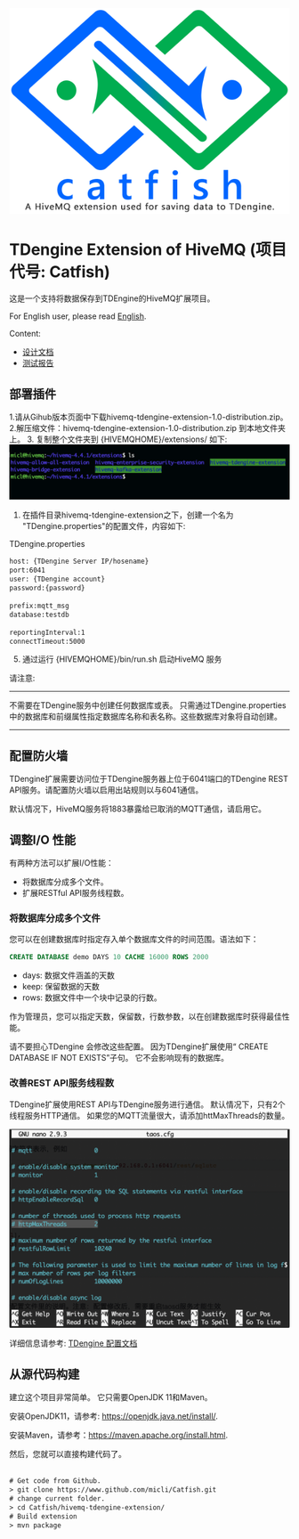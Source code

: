 ![catfish logo](./images/catfish-logo.png)

# TDengine Extension of HiveMQ (项目代号: Catfish)

这是一个支持将数据保存到TDEngine的HiveMQ扩展项目。

For English user, please read [English](index.md).

Content:

+ [设计文档](design_cn.md)
+ [测试报告](testing_cn.md)

## 部署插件

1.请从Gihub版本页面中下载hivemq-tdengine-extension-1.0-distribution.zip。
2.解压缩文件：hivemq-tdengine-extension-1.0-distribution.zip 到本地文件夹上。
3. 复制整个文件夹到 {HIVEMQHOME}/extensions/ 如下:
![extensions folder layout](./images/extension-folder.png)
1. 在插件目录hivemq-tdengine-extension之下，创建一个名为 "TDengine.properties"的配置文件，内容如下:

TDengine.properties
```shell
host: {TDengine Server IP/hosename}
port:6041
user: {TDengine account}
password:{password}

prefix:mqtt_msg
database:testdb

reportingInterval:1
connectTimeout:5000
```
5. 通过运行 {HIVEMQHOME}/bin/run.sh 启动HiveMQ 服务

请注意:
****
不需要在TDengine服务中创建任何数据库或表。 只需通过TDengine.properties中的数据库和前缀属性指定数据库名称和表名称。这些数据库对象将自动创建。
****

## 配置防火墙

TDengine扩展需要访问位于TDengine服务器上位于6041端口的TDengine REST API服务。请配置防火墙以启用出站规则以与6041通信。

默认情况下，HiveMQ服务将1883暴露给已取消的MQTT通信，请启用它。

## 调整I/O 性能

有两种方法可以扩展I/O性能：
+ 将数据库分成多个文件。
+ 扩展RESTful API服务线程数。

### 将数据库分成多个文件

您可以在创建数据库时指定存入单个数据库文件的时间范围。语法如下：

```sql
CREATE DATABASE demo DAYS 10 CACHE 16000 ROWS 2000 
```
+ days: 数据文件涵盖的天数
+ keep: 保留数据的天数
+ rows: 数据文件中一个块中记录的行数。

作为管理员，您可以指定天数，保留数，行数参数，以在创建数据库时获得最佳性能。

请不要担心TDengine 会修改这些配置。 因为TDengine扩展使用“ CREATE DATABASE IF NOT EXISTS”子句。 它不会影响现有的数据库。

### 改善REST API服务线程数

TDengine扩展使用REST API与TDengine服务进行通信。 默认情况下，只有2个线程服务HTTP通信。 如果您的MQTT流量很大，请添加httMaxThreads的数量。

![taos.cfg](./images/tsos.cfg.png)

详细信息请参考:
[TDengine 配置文档](https://www.taosdata.com/en/documentation/administrator/#Configuration-on-Server)

## 从源代码构建

建立这个项目非常简单。 它只需要OpenJDK 11和Maven。

安装OpenJDK11，请参考: https://openjdk.java.net/install/.

安装Maven，请参考：https://maven.apache.org/install.html.

然后，您就可以直接构建代码了。

```shell

# Get code from Github.
> git clone https://www.github.com/micli/Catfish.git
# change current folder.
> cd Catfish/hivemq-tdengine-extension/
# Build extension
> mvn package

```
